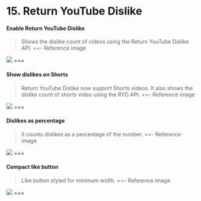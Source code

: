 # 15. Return YouTube Dislike

#### Enable Return YouTube Dislike
>Shows the dislike count of videos using the Return YouTube Dislike API.
==- Reference image
<img src="https://raw.githubusercontent.com/kazimmt/RVX-Features/website/assets/youtube/return-youtube-dislike/Enable-Return-YouTube-Dislike.jpg">
===

#### Show dislikes on Shorts
>Return YouTube Dislike now support Shorts videos. It also shows the dislike count of shorts video using the RYD API.
==- Reference image
<img src="https://raw.githubusercontent.com/kazimmt/RVX-Features/website/assets/youtube/return-youtube-dislike/Show-dislikes-on-Shorts.jpg">
===

#### Dislikes as percentage
>It counts dislikes as a percentage of the number.
==- Reference image
<img src="https://raw.githubusercontent.com/kazimmt/RVX-Features/website/assets/youtube/return-youtube-dislike/Dislikes-as-percentage.jpg">
===

#### Compact like button
>Like button styled for minimum width.
==- Reference image
<img src="https://raw.githubusercontent.com/kazimmt/RVX-Features/website/assets/youtube/return-youtube-dislike/Compact-like-button.jpg">
===